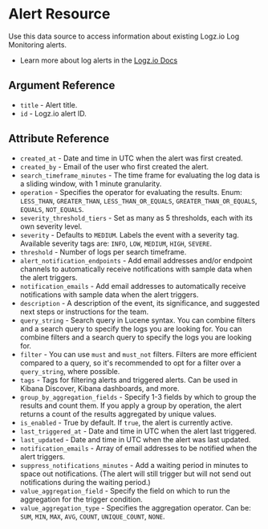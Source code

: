 # Alert Resource

Use this data source to access information about existing Logz.io Log Monitoring alerts.

* Learn more about log alerts in the [Logz.io Docs](https://docs.logz.io/user-guide/alerts/)

## Argument Reference

*	`title` - Alert title.
*	`id` - Logz.io alert ID.
## Attribute Reference

*	`created_at` - Date and time in UTC when the alert was first created.
*	`created_by` - Email of the user who first created the alert.
*	`search_timeframe_minutes` -  The time frame for evaluating the log data is a sliding window, with 1 minute granularity.
*	`operation` - Specifies the operator for evaluating the results. Enum: `LESS_THAN`, `GREATER_THAN`, `LESS_THAN_OR_EQUALS`, `GREATER_THAN_OR_EQUALS`, `EQUALS`, `NOT_EQUALS`.
*	`severity_threshold_tiers` - Set as many as 5 thresholds, each with its own severity level.
  *	`severity` - Defaults to `MEDIUM`. Labels the event with a severity tag. Available severity tags are: `INFO`, `LOW`, `MEDIUM`, `HIGH`, `SEVERE`.
  *	`threshold` - Number of logs per search timeframe.
*	`alert_notification_endpoints` - Add email addresses and/or endpoint channels to automatically receive notifications with sample data when the alert triggers.
* `notification_emails` - Add email addresses to automatically receive notifications with sample data when the alert triggers.
*	`description` - A description of the event, its significance, and suggested next steps or instructions for the team.
*	`query_string` - Search query in Lucene syntax. You can combine filters and a search query to specify the logs you are looking for. You can combine filters and a search query to specify the logs you are looking for.
*	`filter` - You can use `must` and `must_not` filters. Filters are more efficient compared to a query, so it's recommended to opt for a filter over a `query_string`, where possible.
*	`tags` - Tags for filtering alerts and triggered alerts. Can be used in Kibana Discover, Kibana dashboards, and more.
*	`group_by_aggregation_fields` - Specify 1-3 fields by which to group the results and count them. If you apply a group by operation, the alert returns a count of the results aggregated by unique values.
*	`is_enabled` - True by default. If `true`, the alert is currently active.
*	`last_triggered_at` - Date and time in UTC when the alert last triggered.
*	`last_updated` - Date and time in UTC when the alert was last updated.
*	`notification_emails` - Array of email addresses to be notified when the alert triggers.
*	`suppress_notifications_minutes` - Add a waiting period in minutes to space out notifications. (The alert will still trigger but will not send out notifications during the waiting period.)
*	`value_aggregation_field` - Specify the field on which to run the aggregation for the trigger condition.
* `value_aggregation_type` - Specifies the aggregation operator. Can be: `SUM`, `MIN`, `MAX`, `AVG`, `COUNT`, `UNIQUE_COUNT`, `NONE`.